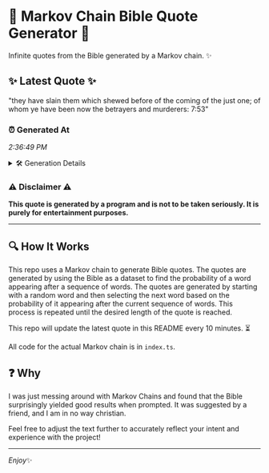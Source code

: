 # 📖 Markov Chain Bible Quote Generator 📖

Infinite quotes from the Bible generated by a Markov chain. ✨

## ✨ Latest Quote ✨
"they have slain them which shewed before of the coming of the just one; of whom ye have been now the betrayers and murderers: 7:53"

### ⏰ Generated At
*2:36:49 PM*

<details>
    <summary>🛠️ Generation Details</summary>
    <p>
        <strong>🌱 Seed:</strong> they<br>
        <strong>🔄 Iterations:</strong> 24<br>
        <strong>📜 Context History:</strong><br>[ they ]: have<br>[ they, have ]: slain<br>[ they, have, slain ]: them<br>[ they, have, slain, them ]: which<br>[ they, have, slain, them, which ]: shewed<br>[ they, have, slain, them, which, shewed ]: before<br>[ have, slain, them, which, shewed, before ]: of<br>[ slain, them, which, shewed, before, of ]: the<br>[ them, which, shewed, before, of, the ]: coming<br>[ which, shewed, before, of, the, coming ]: of<br>[ shewed, before, of, the, coming, of ]: the<br>[ before, of, the, coming, of, the ]: just<br>[ of, the, coming, of, the, just ]: one;<br>[ the, coming, of, the, just, one; ]: of<br>[ coming, of, the, just, one;, of ]: whom<br>[ of, the, just, one;, of, whom ]: ye<br>[ the, just, one;, of, whom, ye ]: have<br>[ just, one;, of, whom, ye, have ]: been<br>[ one;, of, whom, ye, have, been ]: now<br>[ of, whom, ye, have, been, now ]: the<br>[ whom, ye, have, been, now, the ]: betrayers<br>[ ye, have, been, now, the, betrayers ]: and<br>[ have, been, now, the, betrayers, and ]: murderers:<br>[ been, now, the, betrayers, and, murderers: ]: 7:53<br>
    </p>
</details>

### ⚠️ Disclaimer ⚠️
**This quote is generated by a program and is not to be taken seriously. It is purely for entertainment purposes.**

---

## 🔍 How It Works

This repo uses a Markov chain to generate Bible quotes. The quotes are generated by using the Bible as a dataset to find the probability of a word appearing after a sequence of words. The quotes are generated by starting with a random word and then selecting the next word based on the probability of it appearing after the current sequence of words. This process is repeated until the desired length of the quote is reached.

This repo will update the latest quote in this README every 10 minutes. ⏳

All code for the actual Markov chain is in `index.ts`.

## ❓ Why

I was just messing around with Markov Chains and found that the Bible surprisingly yielded good results when prompted. 
It was suggested by a friend, and I am in no way christian.

Feel free to adjust the text further to accurately reflect your intent and experience with the project!

---

*Enjoy*✨
